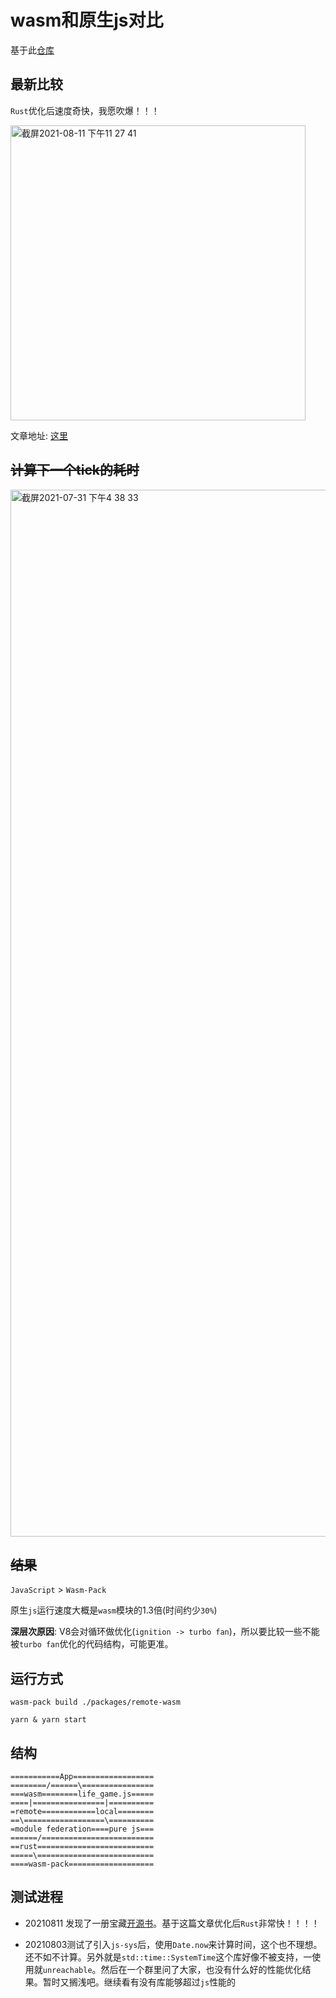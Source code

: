 # wasm和原生js对比

基于此[仓库](https://github.com/module-federation/module-federation-examples)

## 最新比较

`Rust`优化后速度奇快，我愿吹爆！！！

<img width="472" alt="截屏2021-08-11 下午11 27 41" src="https://user-images.githubusercontent.com/18475942/129058708-9b4696c7-100c-4ff6-88d3-1eb6c0e5d5f5.png">


文章地址: [这里](https://rustwasm.github.io/book/game-of-life/time-profiling.html)

## <del>计算下一个tick的耗时</del>

<img width="1675" alt="截屏2021-07-31 下午4 38 33" src="https://user-images.githubusercontent.com/18475942/127734312-988c9a50-7ef9-446f-970c-89d6c7156f78.png">

## <del>结果</del>

`JavaScript` > `Wasm-Pack`

原生`js`运行速度大概是`wasm`模块的1.3倍(时间约少`30%`)

**深层次原因**: V8会对循环做优化(`ignition -> turbo fan`)，所以要比较一些不能被`turbo fan`优化的代码结构，可能更准。

## 运行方式

`wasm-pack build ./packages/remote-wasm`

`yarn & yarn start`

## 结构

```
===========App==================
========/======\================
===wasm========life_game.js=====
====|================|==========
=remote============local========
==\==================\==========
=module federation====pure js===
======/=========================
==rust==========================
=====\==========================
====wasm-pack===================
```

## 测试进程

- 20210811 发现了一册宝藏[开源书](https://rustwasm.github.io/book/introduction.html)。基于这篇文章优化后`Rust`非常快！！！！

- 20210803测试了引入`js-sys`后，使用`Date.now`来计算时间，这个也不理想。还不如不计算。另外就是`std::time::SystemTime`这个库好像不被支持，一使用就`unreachable`。然后在一个群里问了大家，也没有什么好的性能优化结果。暂时又搁浅吧。继续看有没有库能够超过`js`性能的
